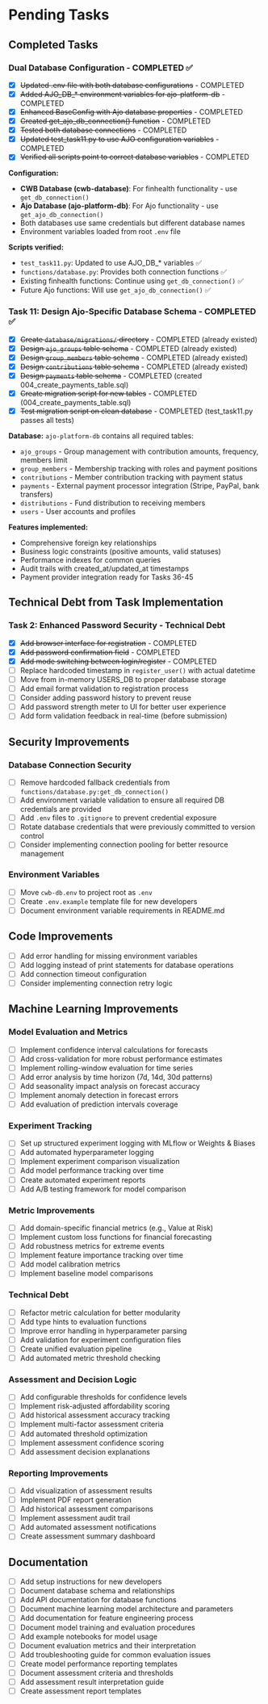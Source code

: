 # Pending Tasks

## Completed Tasks

### Dual Database Configuration - COMPLETED ✅
- [x] ~~Updated .env file with both database configurations~~ - COMPLETED
- [x] ~~Added AJO_DB_* environment variables for ajo-platform-db~~ - COMPLETED
- [x] ~~Enhanced BaseConfig with Ajo database properties~~ - COMPLETED
- [x] ~~Created get_ajo_db_connection() function~~ - COMPLETED
- [x] ~~Tested both database connections~~ - COMPLETED
- [x] ~~Updated test_task11.py to use AJO configuration variables~~ - COMPLETED
- [x] ~~Verified all scripts point to correct database variables~~ - COMPLETED

**Configuration:**
- **CWB Database (cwb-database)**: For finhealth functionality - use `get_db_connection()`
- **Ajo Database (ajo-platform-db)**: For Ajo functionality - use `get_ajo_db_connection()`
- Both databases use same credentials but different database names
- Environment variables loaded from root `.env` file

**Scripts verified:**
- `test_task11.py`: Updated to use AJO_DB_* variables ✅
- `functions/database.py`: Provides both connection functions ✅
- Existing finhealth functions: Continue using `get_db_connection()` ✅
- Future Ajo functions: Will use `get_ajo_db_connection()` ✅

### Task 11: Design Ajo-Specific Database Schema - COMPLETED ✅
- [x] ~~Create `database/migrations/` directory~~ - COMPLETED (already existed)
- [x] ~~Design `ajo_groups` table schema~~ - COMPLETED (already existed)
- [x] ~~Design `group_members` table schema~~ - COMPLETED (already existed)
- [x] ~~Design `contributions` table schema~~ - COMPLETED (already existed)
- [x] ~~Design `payments` table schema~~ - COMPLETED (created 004_create_payments_table.sql)
- [x] ~~Create migration script for new tables~~ - COMPLETED (004_create_payments_table.sql)
- [x] ~~Test migration script on clean database~~ - COMPLETED (test_task11.py passes all tests)

**Database:** `ajo-platform-db` contains all required tables:
- `ajo_groups` - Group management with contribution amounts, frequency, members limit
- `group_members` - Membership tracking with roles and payment positions
- `contributions` - Member contribution tracking with payment status
- `payments` - External payment processor integration (Stripe, PayPal, bank transfers)
- `distributions` - Fund distribution to receiving members
- `users` - User accounts and profiles

**Features implemented:**
- Comprehensive foreign key relationships
- Business logic constraints (positive amounts, valid statuses)
- Performance indexes for common queries
- Audit trails with created_at/updated_at timestamps
- Payment provider integration ready for Tasks 36-45

## Technical Debt from Task Implementation

### Task 2: Enhanced Password Security - Technical Debt
- [x] ~~Add browser interface for registration~~ - COMPLETED
- [x] ~~Add password confirmation field~~ - COMPLETED  
- [x] ~~Add mode switching between login/register~~ - COMPLETED
- [ ] Replace hardcoded timestamp in `register_user()` with actual datetime
- [ ] Move from in-memory USERS_DB to proper database storage
- [ ] Add email format validation to registration process
- [ ] Consider adding password history to prevent reuse
- [ ] Add password strength meter to UI for better user experience
- [ ] Add form validation feedback in real-time (before submission)

## Security Improvements

### Database Connection Security
- [ ] Remove hardcoded fallback credentials from `functions/database.py:get_db_connection()`
- [ ] Add environment variable validation to ensure all required DB credentials are provided
- [ ] Add `.env` files to `.gitignore` to prevent credential exposure
- [ ] Rotate database credentials that were previously committed to version control
- [ ] Consider implementing connection pooling for better resource management

### Environment Variables
- [ ] Move `cwb-db.env` to project root as `.env`
- [ ] Create `.env.example` template file for new developers
- [ ] Document environment variable requirements in README.md

## Code Improvements
- [ ] Add error handling for missing environment variables
- [ ] Add logging instead of print statements for database operations
- [ ] Add connection timeout configuration
- [ ] Consider implementing connection retry logic

## Machine Learning Improvements

### Model Evaluation and Metrics
- [ ] Implement confidence interval calculations for forecasts
- [ ] Add cross-validation for more robust performance estimates
- [ ] Implement rolling-window evaluation for time series
- [ ] Add error analysis by time horizon (7d, 14d, 30d patterns)
- [ ] Add seasonality impact analysis on forecast accuracy
- [ ] Implement anomaly detection in forecast errors
- [ ] Add evaluation of prediction intervals coverage

### Experiment Tracking
- [ ] Set up structured experiment logging with MLflow or Weights & Biases
- [ ] Add automated hyperparameter logging
- [ ] Implement experiment comparison visualization
- [ ] Add model performance tracking over time
- [ ] Create automated experiment reports
- [ ] Add A/B testing framework for model comparison

### Metric Improvements
- [ ] Add domain-specific financial metrics (e.g., Value at Risk)
- [ ] Implement custom loss functions for financial forecasting
- [ ] Add robustness metrics for extreme events
- [ ] Implement feature importance tracking over time
- [ ] Add model calibration metrics
- [ ] Implement baseline model comparisons

### Technical Debt
- [ ] Refactor metric calculation for better modularity
- [ ] Add type hints to evaluation functions
- [ ] Improve error handling in hyperparameter parsing
- [ ] Add validation for experiment configuration files
- [ ] Create unified evaluation pipeline
- [ ] Add automated metric threshold checking

### Assessment and Decision Logic
- [ ] Add configurable thresholds for confidence levels
- [ ] Implement risk-adjusted affordability scoring
- [ ] Add historical assessment accuracy tracking
- [ ] Implement multi-factor assessment criteria
- [ ] Add automated threshold optimization
- [ ] Implement assessment confidence scoring
- [ ] Add assessment decision explanations

### Reporting Improvements
- [ ] Add visualization of assessment results
- [ ] Implement PDF report generation
- [ ] Add historical assessment comparisons
- [ ] Implement assessment audit trail
- [ ] Add automated assessment notifications
- [ ] Create assessment summary dashboard

## Documentation
- [ ] Add setup instructions for new developers
- [ ] Document database schema and relationships
- [ ] Add API documentation for database functions
- [ ] Document machine learning model architecture and parameters
- [ ] Add documentation for feature engineering process
- [ ] Document model training and evaluation procedures
- [ ] Add example notebooks for model usage
- [ ] Document evaluation metrics and their interpretation
- [ ] Add troubleshooting guide for common evaluation issues
- [ ] Create model performance reporting templates
- [ ] Document assessment criteria and thresholds
- [ ] Add assessment result interpretation guide
- [ ] Create assessment report templates 